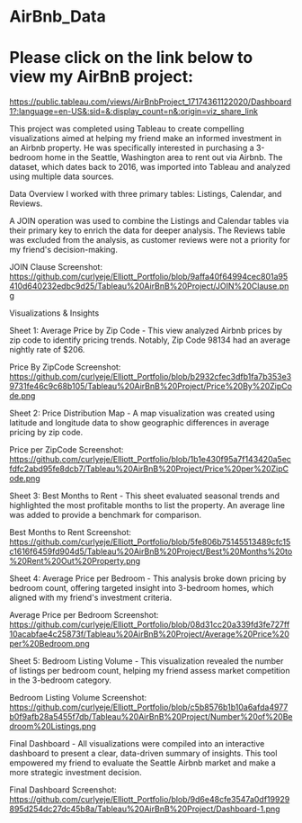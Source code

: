 # AirBnb_Data
# Please click on the link below to view my AirBnB project: 
https://public.tableau.com/views/AirBnbProject_17174361122020/Dashboard1?:language=en-US&:sid=&:display_count=n&:origin=viz_share_link

This project was completed using Tableau to create compelling visualizations aimed at helping my friend make an informed investment in an Airbnb property. He was specifically interested in purchasing a 3-bedroom home in the Seattle, Washington area to rent out via Airbnb. The dataset, which dates back to 2016, was imported into Tableau and analyzed using multiple data sources.

Data Overview
I worked with three primary tables: Listings, Calendar, and Reviews.

A JOIN operation was used to combine the Listings and Calendar tables via their primary key to enrich the data for deeper analysis.
The Reviews table was excluded from the analysis, as customer reviews were not a priority for my friend's decision-making.

JOIN Clause Screenshot: https://github.com/curlyeje/Elliott_Portfolio/blob/9affa40f64994cec801a95410d640232edbc9d25/Tableau%20AirBnB%20Project/JOIN%20Clause.png


Visualizations & Insights

Sheet 1: Average Price by Zip Code - This view analyzed Airbnb prices by zip code to identify pricing trends.
Notably, Zip Code 98134 had an average nightly rate of $206.

Price By ZipCode Screenshot: https://github.com/curlyeje/Elliott_Portfolio/blob/b2932cfec3dfb1fa7b353e39731fe46c9c68b105/Tableau%20AirBnB%20Project/Price%20By%20ZipCode.png

Sheet 2: Price Distribution Map - A map visualization was created using latitude and longitude data to show geographic differences in average pricing by zip code.

Price per ZipCode Screenshot: https://github.com/curlyeje/Elliott_Portfolio/blob/1b1e430f95a7f143420a5ecfdfc2abd95fe8dcb7/Tableau%20AirBnB%20Project/Price%20per%20ZipCode.png


Sheet 3: Best Months to Rent - This sheet evaluated seasonal trends and highlighted the most profitable months to list the property.
An average line was added to provide a benchmark for comparison.

Best Months to Rent Screenshot: https://github.com/curlyeje/Elliott_Portfolio/blob/5fe806b75145513489cfc15c1616f6459fd904d5/Tableau%20AirBnB%20Project/Best%20Months%20to%20Rent%20Out%20Property.png


Sheet 4: Average Price per Bedroom - This analysis broke down pricing by bedroom count, offering targeted insight into 3-bedroom homes, which aligned with my friend's investment criteria.

Average Price per Bedroom Screenshot: https://github.com/curlyeje/Elliott_Portfolio/blob/08d31cc20a339fd3fe727ff10acabfae4c25873f/Tableau%20AirBnB%20Project/Average%20Price%20per%20Bedroom.png


Sheet 5: Bedroom Listing Volume - This visualization revealed the number of listings per bedroom count, helping my friend assess market competition in the 3-bedroom category.

Bedroom Listing Volume Screenshot: https://github.com/curlyeje/Elliott_Portfolio/blob/c5b8576b1b10a6afda4977b0f9afb28a5455f7db/Tableau%20AirBnB%20Project/Number%20of%20Bedroom%20Listings.png


Final Dashboard - All visualizations were compiled into an interactive dashboard to present a clear, data-driven summary of insights. This tool empowered my friend to evaluate the Seattle Airbnb market and make a more strategic investment decision.

Final Dashboard Screenshot: https://github.com/curlyeje/Elliott_Portfolio/blob/9d6e48cfe3547a0df19929895d254dc27dc45b8a/Tableau%20AirBnB%20Project/Dashboard-1.png
